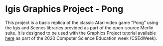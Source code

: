 # Igis Graphics Project - Pong

This project is a basic replica of the classic Atari video game
"Pong" using the Igis and Scenes libraries provided as part of
the open-source Merlin suite.  It is designed to be used with 
the Graphics Project tutorial available 
[here](https://www.codermerlin.com/wiki/index.php/W5020_CS_Ed_Week_2020)
as part of the 2020 Computer Science Education week (CSEdWeek).
